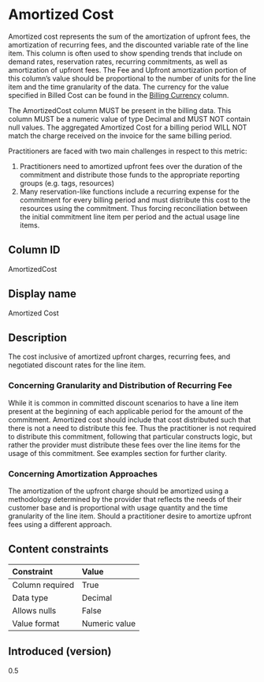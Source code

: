 # Amortized Cost

Amortized cost represents the sum of the amortization of upfront fees, the amortization of recurring fees, and the discounted variable rate of the line item. This column is often used to show spending trends that include on demand rates, reservation rates, recurring commitments, as well as amortization of upfront fees. The Fee and Upfront amortization portion of this column’s value should be proportional to the number of units for the line item and the time granularity of the data.  The currency for the value specified in Billed Cost can be found in the [Billing Currency](#billingcurrency) column.

The AmortizedCost column MUST be present in the billing data. This column MUST be a numeric value of type Decimal and MUST NOT contain null values. The aggregated Amortized Cost for a billing period WILL NOT match the charge received on the invoice for the same billing period.


Practitioners are faced with two main challenges in respect to this metric:
1. Practitioners need to amortized upfront fees over the duration of the commitment and distribute those funds to the appropriate reporting groups (e.g. tags, resources)
2. Many reservation-like functions include a recurring expense for the commitment for every billing period and must distribute this cost to the resources using the commitment. Thus forcing reconciliation between the initial commitment line item per period and the actual usage line items.


## Column ID

AmortizedCost

## Display name

Amortized Cost

## Description

The cost inclusive of amortized upfront charges, recurring fees, and negotiated discount rates for the line item.

### Concerning Granularity and Distribution of Recurring Fee

While it is common in committed discount scenarios to have a line item present at the beginning of each applicable period for the amount of the commitment. Amortized cost should include that cost distributed such that there is not a need to distribute this fee. Thus the practitioner is not required to distribute this commitment, following that particular constructs logic, but rather the provider must distribute these fees over the line items for the usage of this commitment. See examples section for further clarity.

### Concerning Amortization Approaches
The amortization of the upfront charge should be amortized using a methodology determined by the provider that reflects the needs of their customer base and is proportional with usage quantity and the time granularity of the line item.  Should a practitioner desire to amortize upfront fees using a different approach.


## Content constraints

|    Constraint   |      Value      |
|:----------------|:----------------|
| Column required | True            |
| Data type       | Decimal         |
| Allows nulls    | False           |
| Value format    | Numeric value   |

## Introduced (version)

0.5
